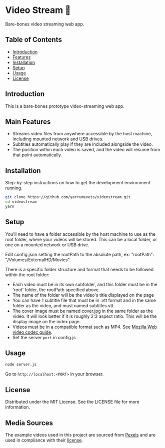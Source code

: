 # Video Stream &#127909;

Bare-bones video streaming web app.

## Table of Contents

- [Introduction](#introduction)
- [Features](#features)
- [Installation](#installation)
- [Setup](#setup)
- [Usage](#usage)
- [License](#license)

## Introduction

This is a bare-bones prototype video-streaming web app. 

## Main Features

- Streams video files from anywhere accessible by the host machine, including mounted network and USB drives.
- Subtitles automatically play if they are included alongside the video.
- The position within each video is saved, and the video will resume from that point automatically.

## Installation

Step-by-step instructions on how to get the development environment running.

```bash
git clone https://github.com/yarrumevets/videostream.git
cd videostream
yarn
```

## Setup

You'll need to have a folder accessible by the host machine to use as the root folder, where your videos will be stored.
This can be a local folder, or one on a mounted network or USB drive.

Edit config.json setting the rootPath to the absolute path, ex: "rootPath": "/Volumes/ExternalHD/Movies".

There is a specific folder structure and format that needs to be followed within the root folder:
- Each video must be in its own subfolder, and this folder must be in the 'root' folder, the rootPath specified above.
- The name of the folder will be the video's title displayed on the page
- You can have 1 subtitle file that must be in .vtt format and in the same folder as the video, and must named subtitles.vtt
- The cover image must be named cover.jpg in the same folder as the video. It will look better if it is roughly 2:3 aspect ratio. This will be the display image on the index page.
- Videos must be in a compatible format such as MP4. See [Mozilla Web video codec guide](https://developer.mozilla.org/en-US/docs/Web/Media/Formats/Video_codecs).
- Set the server `port` in config.js

## Usage
```bash
node server.js
```
Go to `http://localhost:<PORT>` in your browser.

## License

Distributed under the MIT License. See the LICENSE file for more information.

## Media Sources
The example videos used in this project are sourced from [Pexels](https://www.pexels.com/) and are used in compliance with their [license](https://www.pexels.com/license/).
